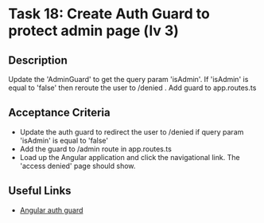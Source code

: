 # Task 18: Create Auth Guard to protect admin page (lv 3)

## Description
Update the 'AdminGuard' to get the query param 'isAdmin'. If 'isAdmin' is equal to 'false' then 
reroute the user to /denied . Add guard to app.routes.ts

## Acceptance Criteria
- Update the auth guard to redirect the user to /denied if query param  'isAdmin' is equal to 'false'
- Add the guard to /admin route in app.routes.ts
- Load up the Angular application and click the navigational link. The 'access denied' page should show.

## Useful Links
- [Angular auth guard](https://angular.dev/guide/routing/common-router-tasks#preventing-unauthorized-access)
